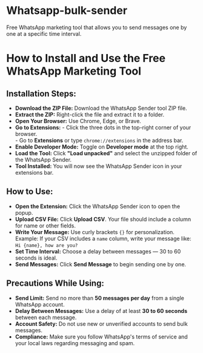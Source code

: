 # Whatsapp-bulk-sender
Free WhatsApp marketing tool that allows you to send messages one by one at a specific time interval.

<body>

  <h1>How to Install and Use the Free WhatsApp Marketing Tool</h1>

  <h2>Installation Steps:</h2>
  <ul>
    <li><strong>Download the ZIP File:</strong> Download the WhatsApp Sender tool ZIP file.</li>
    <li><strong>Extract the ZIP:</strong> Right-click the file and extract it to a folder.</li>
    <li><strong>Open Your Browser:</strong> Use Chrome, Edge, or Brave.</li>
    <li><strong>Go to Extensions:</strong> 
      - Click the three dots in the top-right corner of your browser.<br>
      - Go to <strong>Extensions</strong> or type <code>chrome://extensions</code> in the address bar.
    </li>
    <li><strong>Enable Developer Mode:</strong> Toggle on <strong>Developer mode</strong> at the top right.</li>
    <li><strong>Load the Tool:</strong> Click <strong>"Load unpacked"</strong> and select the unzipped folder of the WhatsApp Sender.</li>
    <li><strong>Tool Installed:</strong> You will now see the WhatsApp Sender icon in your extensions bar.</li>
  </ul>

  <h2>How to Use:</h2>
  <ul>
    <li><strong>Open the Extension:</strong> Click the WhatsApp Sender icon to open the popup.</li>
    <li><strong>Upload CSV File:</strong> Click <strong>Upload CSV</strong>. Your file should include a column for name or other fields.</li>
    <li><strong>Write Your Message:</strong> 
      Use curly brackets <code>{}</code> for personalization.<br>
      Example: If your CSV includes a <code>name</code> column, write your message like:<br>
      <code>Hi {name}, how are you?</code>
    </li>
    <li><strong>Set Time Interval:</strong> Choose a delay between messages — 30 to 60 seconds is ideal.</li>
    <li><strong>Send Messages:</strong> Click <strong>Send Message</strong> to begin sending one by one.</li>
  </ul>

  <h2>Precautions While Using:</h2>
  <ul>
    <li><strong>Send Limit:</strong> Send no more than <strong>50 messages per day</strong> from a single WhatsApp account.</li>
    <li><strong>Delay Between Messages:</strong> Use a delay of at least <strong>30 to 60 seconds</strong> between each message.</li>
    <li><strong>Account Safety:</strong> Do not use new or unverified accounts to send bulk messages.</li>
    <li><strong>Compliance:</strong> Make sure you follow WhatsApp's terms of service and your local laws regarding messaging and spam.</li>
  </ul>

</body>
